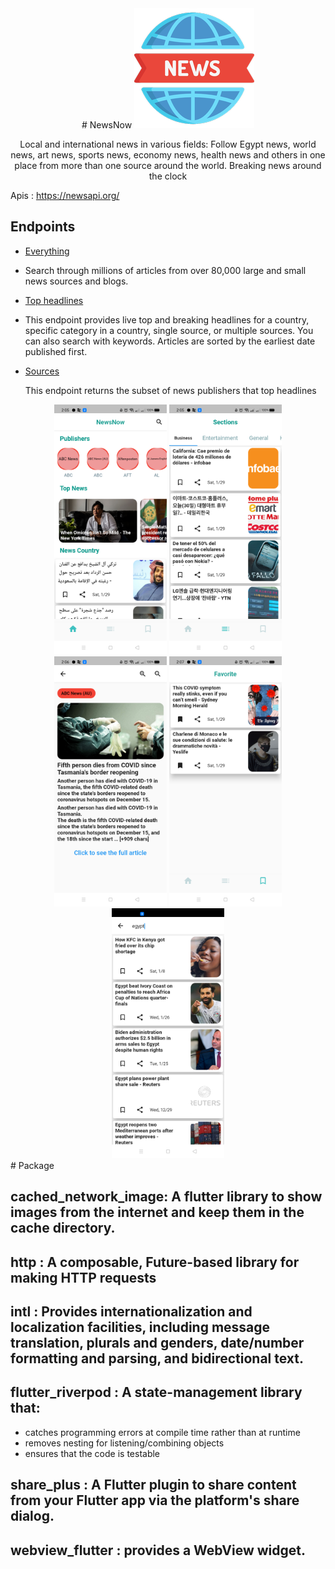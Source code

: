 <div align="center">
#  NewsNow

  
  <img src="android/app/src/main/res/mipmap-xxxhdpi/ic_launcher.png" alt='News-App'/>
  
Local and international news in various fields: Follow Egypt news, world news, art news, sports news, economy news, health news and others in one place from more than one source around the world. Breaking news around the clock

<div align="left">

Apis : https://newsapi.org/



## Endpoints

- [Everything](https://newsapi.org/docs/endpoints/everything)

- Search through millions of articles from over 80,000 large and small news sources and blogs.

- [Top headlines](https://newsapi.org/docs/endpoints/top-headlines)

- This endpoint provides live top and breaking headlines for a country, specific category in a country, single source, or multiple sources. You can also search with keywords. Articles are sorted by the earliest date published first.

- [Sources](https://newsapi.org/docs/endpoints/sources)

  This endpoint returns the subset of news publishers that top headlines 
<div align="center">
<img src="assets/images/home.png" height="400" >
<img src="assets/images/articles.png" height="400" >
<img src="assets/images/details.png" height="400" >
<img src="assets/images/favorite.png" height="400" >
<img src="assets/images/search.png" height="400" >


<div align="left">
# Package

## cached_network_image:  A flutter library to show images from the internet and keep them in the cache directory.

## http : A composable, Future-based library for making HTTP requests

## intl : Provides internationalization and localization facilities, including message translation, plurals and genders, date/number formatting and parsing, and bidirectional text.

## flutter_riverpod : A state-management library that:

- catches programming errors at compile time rather than at runtime
- removes nesting for listening/combining objects
- ensures that the code is testable

## share_plus : A Flutter plugin to share content from your Flutter app via the platform's share dialog.

## webview_flutter :  provides a WebView widget.


